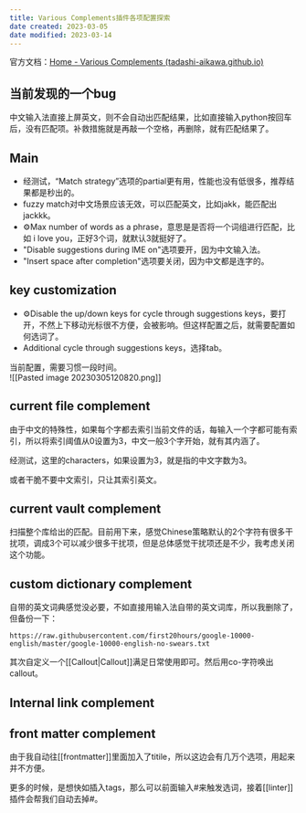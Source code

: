 ```yaml
---
title: Various Complements插件各项配置探索
date created: 2023-03-05
date modified: 2023-03-14
---
```


官方文档：[Home - Various Complements (tadashi-aikawa.github.io)](https://tadashi-aikawa.github.io/docs-obsidian-various-complements-plugin/)

## 当前发现的一个bug

中文输入法直接上屏英文，则不会自动出匹配结果，比如直接输入python按回车后，没有匹配项。补救措施就是再敲一个空格，再删除，就有匹配结果了。

## Main

- 经测试，“Match strategy”选项的partial更有用，性能也没有低很多，推荐结果都是秒出的。
- fuzzy match对中文场景应该无效，可以匹配英文，比如jakk，能匹配出jackkk。
- ⚙️Max number of words as a phrase，意思是是否将一个词组进行匹配，比如 i love you，正好3个词，就默认3就挺好了。
- "Disable suggestions during lME on"选项要开，因为中文输入法。
- "Insert space after completion"选项要关闭，因为中文都是连字的。

## key customization

- ⚙Disable the up/down keys for cycle through suggestions keys，要打开，不然上下移动光标很不方便，会被影响。但这样配置之后，就需要配置如何选词了。
- Additional cycle through suggestions keys，选择tab。

当前配置，需要习惯一段时间。  
![[Pasted image 20230305120820.png]]

## current file complement

由于中文的特殊性，如果每个字都去索引当前文件的话，每输入一个字都可能有索引，所以将索引阈值从0设置为3，中文一般3个字开始，就有其内涵了。

经测试，这里的characters，如果设置为3，就是指的中文字数为3。

或者干脆不要中文索引，只让其索引英文。

## current vault complement

扫描整个库给出的匹配。目前用下来，感觉Chinese策略默认的2个字符有很多干扰项，调成3个可以减少很多干扰项，但是总体感觉干扰项还是不少，我考虑关闭这个功能。

## custom dictionary complement

自带的英文词典感觉没必要，不如直接用输入法自带的英文词库，所以我删除了，但备份一下：

```
https://raw.githubusercontent.com/first20hours/google-10000-english/master/google-10000-english-no-swears.txt
```

其次自定义一个[[Callout|Callout]]满足日常使用即可。然后用co-字符唤出callout。

## Internal link complement

## front matter complement

由于我自动往[[frontmatter]]里面加入了titile，所以这边会有几万个选项，用起来并不方便。

更多的时候，是想快如插入tags，那么可以前面输入#来触发选词，接着[[linter]]插件会帮我们自动去掉#。
